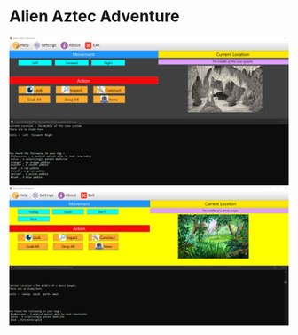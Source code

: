 # Alien Aztec Adventure
![SS1](https://github.com/DavoDC/AAA/blob/master/Executable/Screenshot1.png "Gameplay Screenshot")
![SS2](https://github.com/DavoDC/AAA/blob/master/Executable/Screenshot2.png "Gameplay Screenshot")

